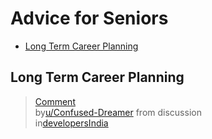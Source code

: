 <!-- omit from toc -->
# Advice for Seniors

- [Long Term Career Planning](#long-term-career-planning)


## Long Term Career Planning

<blockquote class="reddit-embed-bq" data-embed-showtitle="true" data-embed-context="1" data-embed-depth="2" data-embed-height="712"><a href="https://www.reddit.com/r/developersIndia/comments/18ma6fw/comment/ke4fl3a/">Comment</a><br> by<a href="https://www.reddit.com/user/Confused-Dreamer/">u/Confused-Dreamer</a> from discussion<a href="https://www.reddit.com/r/developersIndia/comments/18ma6fw/what_is_the_future_of_people_in_the_tech_sector/"></a><br> in<a href="https://www.reddit.com/r/developersIndia/">developersIndia</a></blockquote><script async="" src="https://embed.reddit.com/widgets.js" charset="UTF-8"></script>